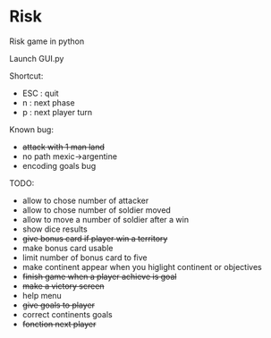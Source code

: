 # Risk
Risk game in python

Launch GUI.py

Shortcut:
<ul>
<li>ESC : quit</li>
<li>n : next phase</li>
<li>p : next player turn</li>
</ul>

Known bug:
<ul>
<li><del>attack with 1 man land</del></li>
<li>no path mexic->argentine</li>
<li>encoding goals bug</li>
</ul>

TODO:
<ul>
<li>allow to chose number of attacker</li>
<li>allow to chose number of soldier moved</li>
<li>allow to move a number of soldier after a win</li>
<li>show dice results</li>
<del><li>give bonus card if player win a territory</li></del>
<li>make bonus card usable</li>
<li>limit number of bonus card to five</li>
<li>make continent appear when you higlight continent or objectives</li>
<li><del>finish game when a player achieve is goal</del></li>
<li><del>make a victory screen</del></li>
<li>help menu</li>
<del><li>give goals to player</li></del>
<li>correct continents goals</li>
<li><del>fonction next player</del></li>
</ul>
